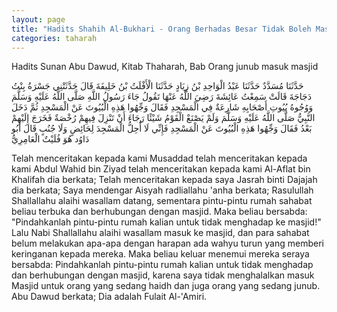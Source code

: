 ```yaml
---
layout: page
title: "Hadits Shahih Al-Bukhari - Orang Berhadas Besar Tidak Boleh Masuk Masjid"
categories: taharah
---
```


Hadits Sunan Abu Dawud, Kitab Thaharah, Bab Orang junub masuk masjid

<p class="arab">
حَدَّثَنَا مُسَدَّدٌ حَدَّثَنَا عَبْدُ الْوَاحِدِ بْنُ زِيَادٍ حَدَّثَنَا الْأَفْلَتُ بْنُ خَلِيفَةَ قَالَ حَدَّثَتْنِي جَسْرَةُ بِنْتُ دَجَاجَةَ قَالَتْ سَمِعْتُ عَائِشَةَ رَضِيَ اللَّهُ عَنْهَا تَقُولُ جَاءَ رَسُولُ اللَّهِ صَلَّى اللَّهُ عَلَيْهِ وَسَلَّمَ وَوُجُوهُ بُيُوتِ أَصْحَابِهِ شَارِعَةٌ فِي الْمَسْجِدِ فَقَالَ وَجِّهُوا هَذِهِ الْبُيُوتَ عَنْ الْمَسْجِدِ ثُمَّ دَخَلَ النَّبِيُّ صَلَّى اللَّهُ عَلَيْهِ وَسَلَّمَ وَلَمْ يَصْنَعْ الْقَوْمُ شَيْئًا رَجَاءَ أَنْ تَنْزِلَ فِيهِمْ رُخْصَةٌ فَخَرَجَ إِلَيْهِمْ بَعْدُ فَقَالَ وَجِّهُوا هَذِهِ الْبُيُوتَ عَنْ الْمَسْجِدِ فَإِنِّي لَا أُحِلُّ الْمَسْجِدَ لِحَائِضٍ وَلَا جُنُبٍ قَالَ أَبُو دَاوُد هُوَ فُلَيْتٌ الْعَامِرِيُّ
</p>

Telah menceritakan kepada kami Musaddad telah menceritakan kepada kami Abdul Wahid bin Ziyad telah menceritakan kepada kami Al-Aflat bin Khalifah dia berkata; Telah menceritakan kepada saya Jasrah binti Dajajah dia berkata; Saya mendengar Aisyah radliallahu 'anha berkata; Rasulullah Shallallahu alaihi wasallam datang, sementara pintu-pintu rumah sahabat beliau terbuka dan berhubungan dengan masjid. Maka beliau bersabda: "Pindahkanlah pintu-pintu rumah kalian untuk tidak menghadap ke masjid!" Lalu Nabi Shallallahu alaihi wasallam masuk ke masjid, dan para sahabat belum melakukan apa-apa dengan harapan ada wahyu turun yang memberi keringanan kepada mereka. Maka beliau keluar menemui mereka seraya bersabda: Pindahkanlah pintu-pintu rumah kalian untuk tidak menghadap dan berhubungan dengan masjid, karena saya tidak menghalalkan masuk Masjid untuk orang yang sedang haidh dan juga orang yang sedang junub. Abu Dawud berkata; Dia adalah Fulait Al-'Amiri.

<!-- https://www.hadits.id/hadits/dawud/201 -->